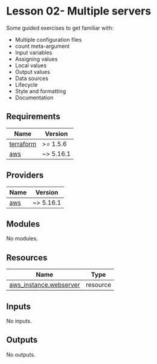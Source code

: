 # Lesson 02- Multiple servers

Some guided exercises to get familiar with:
- Multiple configuration files
- count meta-argument
- Input variables
- Assigning values
- Local values
- Output values
- Data sources
- Lifecycle
- Style and formatting
- Documentation

<!-- BEGIN_TF_DOCS -->
## Requirements

| Name | Version |
|------|---------|
| <a name="requirement_terraform"></a> [terraform](#requirement\_terraform) | >= 1.5.6 |
| <a name="requirement_aws"></a> [aws](#requirement\_aws) | ~> 5.16.1 |

## Providers

| Name | Version |
|------|---------|
| <a name="provider_aws"></a> [aws](#provider\_aws) | ~> 5.16.1 |

## Modules

No modules.

## Resources

| Name | Type |
|------|------|
| [aws_instance.webserver](https://registry.terraform.io/providers/hashicorp/aws/latest/docs/resources/instance) | resource |

## Inputs

No inputs.

## Outputs

No outputs.
<!-- END_TF_DOCS -->
